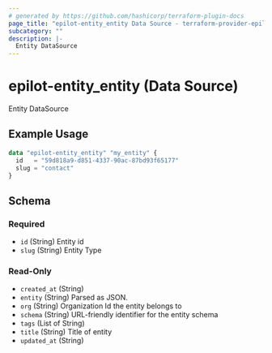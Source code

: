 ```yaml
---
# generated by https://github.com/hashicorp/terraform-plugin-docs
page_title: "epilot-entity_entity Data Source - terraform-provider-epilot-entity"
subcategory: ""
description: |-
  Entity DataSource
---
```


# epilot-entity_entity (Data Source)

Entity DataSource

## Example Usage

```terraform
data "epilot-entity_entity" "my_entity" {
  id   = "59d818a9-d851-4337-90ac-87bd93f65177"
  slug = "contact"
}
```

<!-- schema generated by tfplugindocs -->
## Schema

### Required

- `id` (String) Entity id
- `slug` (String) Entity Type

### Read-Only

- `created_at` (String)
- `entity` (String) Parsed as JSON.
- `org` (String) Organization Id the entity belongs to
- `schema` (String) URL-friendly identifier for the entity schema
- `tags` (List of String)
- `title` (String) Title of entity
- `updated_at` (String)



